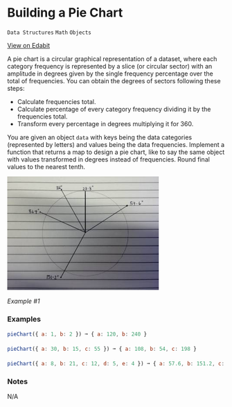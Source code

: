 # Building a Pie Chart

`Data Structures` `Math` `Objects`

[View on Edabit](https://edabit.com/challenge/paB6XfGf6yWZ69CBs)

A pie chart is a circular graphical representation of a dataset, where each category frequency is represented by a slice (or circular sector) with an amplitude in degrees given by the single frequency percentage over the total of frequencies. You can obtain the degrees of sectors following these steps:

- Calculate frequencies total.
- Calculate percentage of every category frequency dividing it by the frequencies total.
- Transform every percentage in degrees multiplying it for 360.

You are given an object `data` with keys being the data categories (represented by letters) and values being the data frequencies. Implement a function that returns a map to design a pie chart, like to say the same object with values transformed in degrees instead of frequencies. Round final values to the nearest tenth.

![Pie Chart](img/pie-chart.jpg)

_Example #1_

### Examples

```js
pieChart({ a: 1, b: 2 }) ➞ { a: 120, b: 240 }

pieChart({ a: 30, b: 15, c: 55 }) ➞ { a: 108, b: 54, c: 198 }

pieChart({ a: 8, b: 21, c: 12, d: 5, e: 4 }) ➞ { a: 57.6, b: 151.2, c: 86.4, d: 36, e: 28.8 }
```

### Notes

N/A
